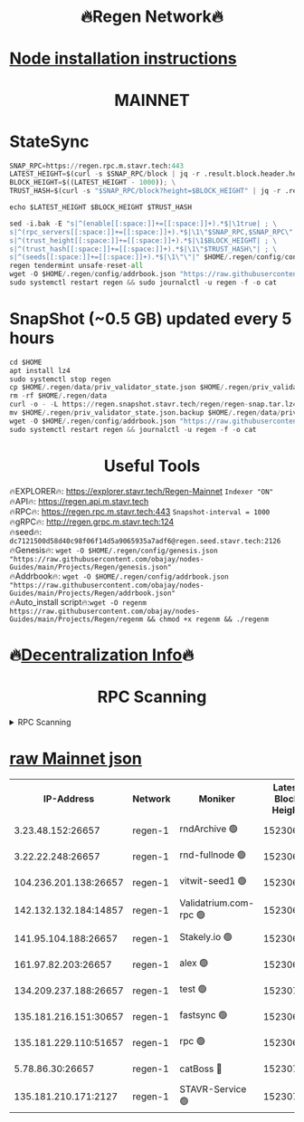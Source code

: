 <h1 align="center"> 🔥Regen Network🔥</h1>

[Node installation instructions](https://github.com/obajay/nodes-Guides/tree/main/Projects/Regen)
=
<h1 align="center"> MAINNET</h1>

# StateSync
```python
SNAP_RPC=https://regen.rpc.m.stavr.tech:443
LATEST_HEIGHT=$(curl -s $SNAP_RPC/block | jq -r .result.block.header.height); \
BLOCK_HEIGHT=$((LATEST_HEIGHT - 1000)); \
TRUST_HASH=$(curl -s "$SNAP_RPC/block?height=$BLOCK_HEIGHT" | jq -r .result.block_id.hash)

echo $LATEST_HEIGHT $BLOCK_HEIGHT $TRUST_HASH

sed -i.bak -E "s|^(enable[[:space:]]+=[[:space:]]+).*$|\1true| ; \
s|^(rpc_servers[[:space:]]+=[[:space:]]+).*$|\1\"$SNAP_RPC,$SNAP_RPC\"| ; \
s|^(trust_height[[:space:]]+=[[:space:]]+).*$|\1$BLOCK_HEIGHT| ; \
s|^(trust_hash[[:space:]]+=[[:space:]]+).*$|\1\"$TRUST_HASH\"| ; \
s|^(seeds[[:space:]]+=[[:space:]]+).*$|\1\"\"|" $HOME/.regen/config/config.toml
regen tendermint unsafe-reset-all
wget -O $HOME/.regen/config/addrbook.json "https://raw.githubusercontent.com/obajay/nodes-Guides/main/Projects/Regen/addrbook.json"
sudo systemctl restart regen && sudo journalctl -u regen -f -o cat
```
# SnapShot (~0.5 GB) updated every 5 hours
```python
cd $HOME
apt install lz4
sudo systemctl stop regen
cp $HOME/.regen/data/priv_validator_state.json $HOME/.regen/priv_validator_state.json.backup
rm -rf $HOME/.regen/data
curl -o - -L https://regen.snapshot.stavr.tech/regen/regen-snap.tar.lz4 | lz4 -c -d - | tar -x -C $HOME/.regen --strip-components 2
mv $HOME/.regen/priv_validator_state.json.backup $HOME/.regen/data/priv_validator_state.json
wget -O $HOME/.regen/config/addrbook.json "https://raw.githubusercontent.com/obajay/nodes-Guides/main/Projects/Regen/addrbook.json"
sudo systemctl restart regen && journalctl -u regen -f -o cat
```

 <h1 align="center"> Useful Tools</h1>

🔥EXPLORER🔥:     https://explorer.stavr.tech/Regen-Mainnet        `Indexer "ON"` \
🔥API🔥:          https://regen.api.m.stavr.tech \
🔥RPC🔥:          https://regen.rpc.m.stavr.tech:443              `Snapshot-interval = 1000` \
🔥gRPC🔥:         http://regen.grpc.m.stavr.tech:124 \
🔥seed🔥:      `dc7121500d58d40c98f06f14d5a9065935a7adf6@regen.seed.stavr.tech:2126` \
🔥Genesis🔥:   `wget -O $HOME/.regen/config/genesis.json "https://raw.githubusercontent.com/obajay/nodes-Guides/main/Projects/Regen/genesis.json"` \
🔥Addrbook🔥:  `wget -O $HOME/.regen/config/addrbook.json "https://raw.githubusercontent.com/obajay/nodes-Guides/main/Projects/Regen/addrbook.json"` \
🔥Auto_install script🔥:`wget -O regenm https://raw.githubusercontent.com/obajay/nodes-Guides/main/Projects/Regen/regenm && chmod +x regenm && ./regenm`

🔥[Decentralization Info](https://github.com/obajay/StateSync-snapshots/tree/main/Projects/Regen/Decentralization)🔥
=
<h1 align="center"> RPC Scanning</h1>

<details>
<summary>RPC Scanning</summary>

<h2 align="center"> We scan nodes in real time every 4 hours. And we provide the final result of RPC endpoints.
We cannot influence the operation of these nodes in any way. </h2>


```python
If Voting Power is higher than 0 --> then the Node is a validator of the network and may be subject to attack and be a potential threat to the chain.
```
```python
We marked such validators with a red symbol
```

</details>

[raw Mainnet json](https://rpc-check.regenm.stavr.tech/regenm/rpc-regenm-result.json)
=


<table><tr><th>IP-Address</th><th>Network</th><th>Moniker</th><th>Latest Block Height</th><th>Earliest Block Height</th><th>Catching Up</th><th>Tx Index</th><th>Voting Power</th><th>Scan Time</th></tr><tr><td>3.23.48.152:26657</td><td>regen-1</td><td>rndArchive 🟢</td><td>15230685</td><td>1</td><td>False</td><td>on</td><td>0</td><td>2024-03-22T03:48:14.621270878UTC</td></tr><tr><td>3.22.22.248:26657</td><td>regen-1</td><td>rnd-fullnode 🟢</td><td>15230683</td><td>4134001</td><td>False</td><td>on</td><td>0</td><td>2024-03-22T03:48:03.744148223UTC</td></tr><tr><td>104.236.201.138:26657</td><td>regen-1</td><td>vitwit-seed1 🟢</td><td>15230671</td><td>8943001</td><td>False</td><td>on</td><td>0</td><td>2024-03-22T03:46:51.191822072UTC</td></tr><tr><td>142.132.132.184:14857</td><td>regen-1</td><td>Validatrium.com-rpc 🟢</td><td>15230697</td><td>11175001</td><td>False</td><td>on</td><td>0</td><td>2024-03-22T03:49:24.690469971UTC</td></tr><tr><td>141.95.104.188:26657</td><td>regen-1</td><td>Stakely.io 🟢</td><td>15230680</td><td>13442501</td><td>False</td><td>on</td><td>0</td><td>2024-03-22T03:47:44.559148969UTC</td></tr><tr><td>161.97.82.203:26657</td><td>regen-1</td><td>alex 🟢</td><td>15230691</td><td>13992001</td><td>False</td><td>on</td><td>0</td><td>2024-03-22T03:48:49.822475788UTC</td></tr><tr><td>134.209.237.188:26657</td><td>regen-1</td><td>test 🟢</td><td>15230703</td><td>13992001</td><td>False</td><td>on</td><td>0</td><td>2024-03-22T03:49:58.433223653UTC</td></tr><tr><td>135.181.216.151:30657</td><td>regen-1</td><td>fastsync 🟢</td><td>15230689</td><td>14457001</td><td>False</td><td>off</td><td>0</td><td>2024-03-22T03:48:36.402780936UTC</td></tr><tr><td>135.181.229.110:51657</td><td>regen-1</td><td>rpc 🟢</td><td>15230679</td><td>14844001</td><td>False</td><td>on</td><td>0</td><td>2024-03-22T03:47:36.122567885UTC</td></tr><tr><td>5.78.86.30:26657</td><td>regen-1</td><td>catBoss 🔴</td><td>15230707</td><td>15111001</td><td>False</td><td>on</td><td>9046970279</td><td>2024-03-22T03:50:24.535535253UTC</td></tr><tr><td>135.181.210.171:2127</td><td>regen-1</td><td>STAVR-Service 🟢</td><td>15230710</td><td>15228001</td><td>False</td><td>on</td><td>0</td><td>2024-03-22T03:50:39.154980906UTC</td></tr></table>